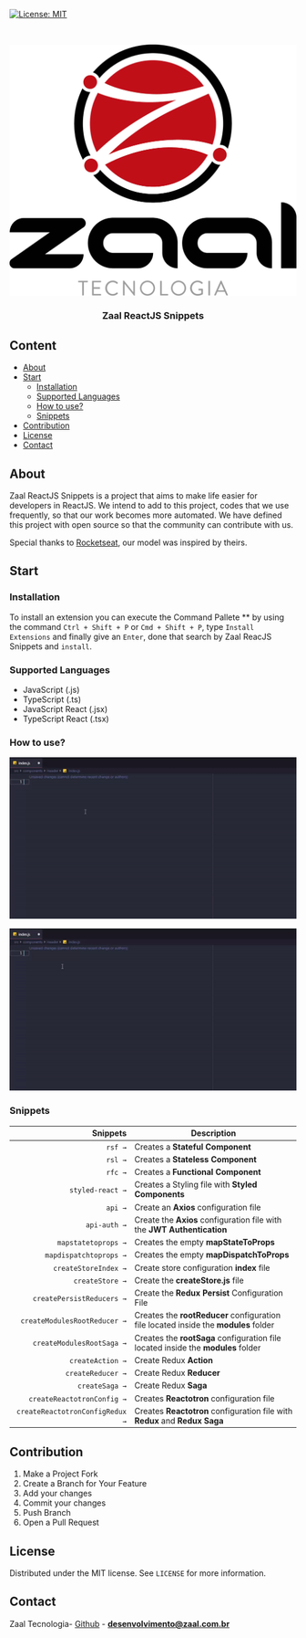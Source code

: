 [![License: MIT](https://img.shields.io/badge/License-MIT-yellow.svg)](https://opensource.org/licenses/MIT)

<!-- PROJECT LOGO -->
<br />
<p align="center">
  <a href="https://zaal.com.br">
    <img src="https://raw.githubusercontent.com/zaal-tecnologia/zaal-vscode-reactjs-snippets/develop/images/zaal_logo.png" alt="Logo">
  </a>

  <h3 align="center">Zaal ReactJS Snippets</h3>
</p>

<!-- TABLE OF CONTENTS -->

## Content

- [About](#about)
- [Start](#start)
  - [Installation](#installation)
  - [Supported Languages](#supported-languages)
  - [How to use?](#how-to-use?)
  - [Snippets](#snippets)
- [Contribution](#contribution)
- [License](#license)
- [Contact](#contact)

<!-- ABOUT THE PROJECT -->

## About

Zaal ReactJS Snippets is a project that aims to make life easier for developers in ReactJS. We intend to add to this project, codes that we use frequently, so that our work becomes more automated. We have defined this project with open source so that the community can contribute with us.

Special thanks to <a href="https://github.com/rocketseat" target="_blank">Rocketseat</a>, our model was inspired by theirs.

## Start

### Installation

To install an extension you can execute the Command Pallete \*\* by using the command `Ctrl + Shift + P` or `Cmd + Shift + P`, type `Install Extensions` and finally give an `Enter`, done that search by Zaal ReacJS Snippets and `install`.

### Supported Languages

- JavaScript (.js)
- TypeScript (.ts)
- JavaScript React (.jsx)
- TypeScript React (.tsx)

### How to use?

![Create ReactJS Statefull Component(rsf)](https://raw.githubusercontent.com/zaal-tecnologia/zaal-vscode-reactjs-snippets/develop/images/rsf.gif)

![Create ReactJS Stateless Component(rsl)](https://raw.githubusercontent.com/zaal-tecnologia/zaal-vscode-reactjs-snippets/develop/images/rsl.gif)

### Snippets

|                        Snippets | Description                                                                          |
| ------------------------------: | ------------------------------------------------------------------------------------ |
|                         `rsf →` | Creates a **Stateful Component**                                                     |
|                         `rsl →` | Creates a **Stateless Component**                                                    |
|                         `rfc →` | Creates a **Functional Component**                                                   |
|                `styled-react →` | Creates a Styling file with **Styled Components**                                    |
|                         `api →` | Create an **Axios** configuration file                                               |
|                    `api-auth →` | Create the **Axios** configuration file with the **JWT Authentication**              |
|             `mapstatetoprops →` | Creates the empty **mapStateToProps**                                                |
|          `mapdispatchtoprops →` | Creates the empty **mapDispatchToProps**                                             |
|            `createStoreIndex →` | Create store configuration **index** file                                            |
|                 `createStore →` | Create the **createStore.js** file                                                   |
|       `createPersistReducers →` | Create the **Redux Persist** Configuration File                                      |
|    `createModulesRootReducer →` | Creates the **rootReducer** configuration file located inside the **modules** folder |
|       `createModulesRootSaga →` | Creates the **rootSaga** configuration file located inside the **modules** folder    |
|                `createAction →` | Create Redux **Action**                                                              |
|               `createReducer →` | Create Redux **Reducer**                                                             |
|                  `createSaga →` | Create Redux **Saga**                                                                |
|      `createReactotronConfig →` | Creates **Reactotron** configuration file                                            |
| `createReactotronConfigRedux →` | Creates **Reactotron** configuration file with **Redux** and **Redux Saga**          |

<!-- CONTRIBUTING -->

## Contribution

1. Make a Project Fork
2. Create a Branch for Your Feature
3. Add your changes
4. Commit your changes
5. Push Branch
6. Open a Pull Request

<!-- LICENSE -->

## License

Distributed under the MIT license. See `LICENSE` for more information.

<!-- CONTACT -->

## Contact

Zaal Tecnologia- [Github](https://github.com/zaal-tecnologia) - **desenvolvimento@zaal.com.br**
